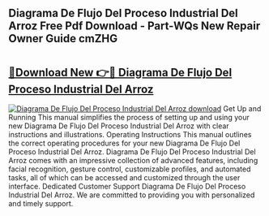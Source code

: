 ## Diagrama De Flujo Del Proceso Industrial Del Arroz Free Pdf Download - Part-WQs New Repair Owner Guide cmZHG

# <h2><a href="http://dfr04e.blite.top/?on=Diagrama+De+Flujo+Del+Proceso+Industrial+Del+Arroz">🔗Download New 👉🔴 Diagrama De Flujo Del Proceso Industrial Del Arroz</a></h2>

[![Diagrama De Flujo Del Proceso Industrial Del Arroz download](https://i.imgur.com/lujVjoI.png)](http://dfr04e.blite.top/?on=Diagrama+De+Flujo+Del+Proceso+Industrial+Del+Arroz)
Get Up and Running This manual simplifies the process of setting up and using your new Diagrama De Flujo Del Proceso Industrial Del Arroz with clear instructions and illustrations. Operating Instructions This manual outlines the correct operating procedures for your new Diagrama De Flujo Del Proceso Industrial Del Arroz. Diagrama De Flujo Del Proceso Industrial Del Arroz comes with an impressive collection of advanced features, including facial recognition, gesture control, customizable profiles, and automated tasks, all of which can be accessed and customized through the user interface. Dedicated Customer Support Diagrama De Flujo Del Proceso Industrial Del Arroz. We are committed to providing you with personalized and timely support.
